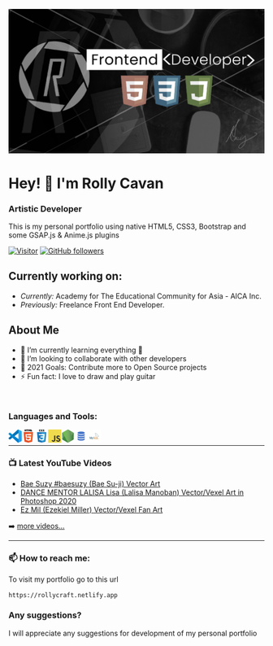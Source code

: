 <p align="center">
  <img src="https://github.com/cavanrlee/rollycraft/blob/main/Banner-new.jpg">
</p>

<p>
  <h1>Hey! 👋 I'm Rolly Cavan</h1>
  <h3><b>Artistic Developer</b></h3> 
</p>

<p>This is my personal portfolio using native HTML5, CSS3, Bootstrap and some GSAP.js & Anime.js plugins</p>


[![Visitor](https://visitor-badge.laobi.icu/badge?page_id=cavanrlee.rollycraft)](https://github.com/cavanrlee) [![GitHub followers](https://img.shields.io/github/followers/laxmena.svg?style=social&label=Follow)](https://github.com/cavanrlee?tab=followers)

 ## Currently working on:

- <i>Currently:</i> Academy for The Educational Community for Asia - AICA Inc. 
- <i>Previously:</i> Freelance Front End Developer.


## About Me

- 🌱 I’m currently learning everything 🤣
- 👯 I’m looking to collaborate with other developers
- 🥅 2021 Goals: Contribute more to Open Source projects
- ⚡ Fun fact: I love to draw and play guitar

<br />

### Languages and Tools:

[<img align="left" alt="Visual Studio Code" width="26px" src="https://raw.githubusercontent.com/github/explore/80688e429a7d4ef2fca1e82350fe8e3517d3494d/topics/visual-studio-code/visual-studio-code.png" />][website]
[<img align="left" alt="HTML5" width="26px" src="https://raw.githubusercontent.com/github/explore/80688e429a7d4ef2fca1e82350fe8e3517d3494d/topics/html/html.png" />][website]
[<img align="left" alt="CSS3" width="26px" src="https://raw.githubusercontent.com/github/explore/80688e429a7d4ef2fca1e82350fe8e3517d3494d/topics/css/css.png" />][website]
[<img align="left" alt="JavaScript" width="26px" src="https://raw.githubusercontent.com/github/explore/80688e429a7d4ef2fca1e82350fe8e3517d3494d/topics/javascript/javascript.png" />][website]
[<img align="left" alt="Node.js" width="26px" src="https://raw.githubusercontent.com/github/explore/80688e429a7d4ef2fca1e82350fe8e3517d3494d/topics/nodejs/nodejs.png" />][website]
[<img align="left" alt="SQL" width="26px" src="https://raw.githubusercontent.com/github/explore/80688e429a7d4ef2fca1e82350fe8e3517d3494d/topics/sql/sql.png" />][website]
[<img align="left" alt="MySQL" width="26px" src="https://raw.githubusercontent.com/github/explore/80688e429a7d4ef2fca1e82350fe8e3517d3494d/topics/mysql/mysql.png" />][website]


<br />

---

### 📺 Latest YouTube Videos

- [Bae Suzy #baesuzy (Bae Su-ji) Vector Art](https://www.youtube.com/watch?v=aof93gQwmdE&t=720s)
- [DANCE MENTOR LALISA Lisa (Lalisa Manoban) Vector/Vexel Art in Photoshop 2020](https://www.youtube.com/watch?v=qXtWksUg_Ak&t=48s)
- [Ez Mil (Ezekiel Miller) Vector/Vexel Fan Art](https://www.youtube.com/watch?v=-VDq7j4W6rA)

➡️ [more videos...](https://www.youtube.com/channel/UCLVeLcz5Q0XoF3fJP-QFVVQ)

---

[website]: https://rollycraft.netlify.app
[youtube]: https://www.youtube.com/channel/UCLVeLcz5Q0XoF3fJP-QFVVQ
[linkedin]: https://www.linkedin.com/in/rolly-cavan-740509216/
[youtubePlaylist]: https://www.youtube.com/watch?v=m59F7Y_ybbk&list=PLEsW_hS9o60XnARPHAMoVQd1PP2BvDXvy


### 📫 How to reach me:

To visit my portfolio go to this url

```
https://rollycraft.netlify.app
```
### Any suggestions?

 I will appreciate any suggestions for development of my personal portfolio


